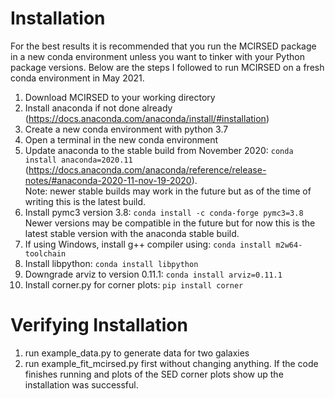 # Installation

For the best results it is recommended that you run the MCIRSED package in a new conda environment unless you want to tinker with your Python package versions. Below are the steps I followed to run MCIRSED on a fresh conda environment in May 2021.

1) Download MCIRSED to your working directory
2) Install anaconda if not done already (https://docs.anaconda.com/anaconda/install/#installation)
3) Create a new conda environment with python 3.7
4) Open a terminal in the new conda environment
5) Update anaconda to the stable build from November 2020: ```conda install anaconda=2020.11```\
(https://docs.anaconda.com/anaconda/reference/release-notes/#anaconda-2020-11-nov-19-2020). \
Note: newer stable builds may work in the future but as of the time of writing this is the latest build.
5) Install pymc3 version 3.8: ```conda install -c conda-forge pymc3=3.8```\
Newer versions may be compatible in the future but for now this is the latest stable version with the anaconda stable build.
6) If using Windows, install g++ compiler using: ```conda install m2w64-toolchain``` 
7) Install libpython: ```conda install libpython```
8) Downgrade arviz to version 0.11.1: ```conda install arviz=0.11.1```
9) Install corner.py for corner plots: ```pip install corner```

# Verifying Installation

1) run example_data.py to generate data for two galaxies
2) run example_fit_mcirsed.py first without changing anything. If the code finishes running and plots of the SED corner plots show up the installation was successful.
